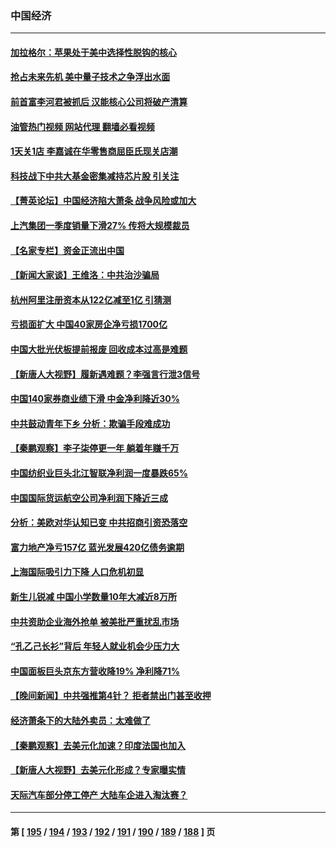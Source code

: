 ### 中国经济
---
#### [加拉格尔：苹果处于美中选择性脱钩的核心](../../pages/ncid283/n13968602.md?04100845) 
#### [抢占未来先机 美中量子技术之争浮出水面](../../pages/ncid283/n13967804.md?04100845) 
#### [前首富李河君被抓后 汉能核心公司将破产清算](../../pages/ncid283/n13968422.md?04100845) 
#### [油管热门视频 网站代理 翻墙必看视频](http://138.2.39.72:81/youtube.html?epic-marker?04100845)
#### [1天关1店 李嘉诚在华零售商屈臣氏现关店潮](../../pages/ncid283/n13968410.md?04100845) 
#### [科技战下中共大基金密集减持芯片股 引关注](../../pages/ncid283/n13967792.md?04100845) 
#### [【菁英论坛】中国经济陷大萧条 战争风险或加大](../../pages/ncid283/n13967749.md?04100845) 
#### [上汽集团一季度销量下滑27% 传将大规模裁员](../../pages/ncid283/n13967750.md?04100845) 
#### [【名家专栏】资金正流出中国](../../pages/ncid283/n13965018.md?04100845) 
#### [【新闻大家谈】王维洛：中共治沙骗局](../../pages/ncid283/n13967541.md?04100845) 
#### [杭州阿里注册资本从122亿减至1亿 引猜测](../../pages/ncid283/n13967393.md?04100845) 
#### [亏损面扩大 中国40家房企净亏损1700亿](../../pages/ncid283/n13966935.md?04100845) 
#### [中国大批光伏板提前报废 回收成本过高是难题](../../pages/ncid283/n13966896.md?04100845) 
#### [【新唐人大视野】履新遇难题？李强言行泄3信号](../../pages/ncid283/n13966869.md?04100845) 
#### [中国140家券商业绩下滑 中金净利降近30%](../../pages/ncid283/n13966879.md?04100845) 
#### [中共鼓动青年下乡 分析：欺骗手段难成功](../../pages/ncid283/n13966476.md?04100845) 
#### [【秦鹏观察】李子柒停更一年 躺着年赚千万](../../pages/ncid283/n13965961.md?04100845) 
#### [中国纺织业巨头北江智联净利润一度暴跌65%](../../pages/ncid283/n13966018.md?04100845) 
#### [中国国际货运航空公司净利润下降近三成](../../pages/ncid283/n13965996.md?04100845) 
#### [分析：美欧对华认知已变 中共招商引资恐落空](../../pages/ncid283/n13965949.md?04100845) 
#### [富力地产净亏157亿 蓝光发展420亿债务逾期](../../pages/ncid283/n13965958.md?04100845) 
#### [上海国际吸引力下降 人口危机初显](../../pages/ncid283/n13965912.md?04100845) 
#### [新生儿锐减 中国小学数量10年大减近8万所](../../pages/ncid283/n13965673.md?04100845) 
#### [中共资助企业海外抢单 被美批严重扰乱市场](../../pages/ncid283/n13965668.md?04100845) 
#### [“孔乙己长衫”背后 年轻人就业机会少压力大](../../pages/ncid283/n13964575.md?04100845) 
#### [中国面板巨头京东方营收降19% 净利降71%](../../pages/ncid283/n13965307.md?04100845) 
#### [【晚间新闻】中共强推第4针？ 拒者禁出门甚至收押](../../pages/ncid283/n13964912.md?04100845) 
#### [经济萧条下的大陆外卖员：太难做了](../../pages/ncid283/n13964551.md?04100845) 
#### [【秦鹏观察】去美元化加速？印度法国也加入](../../pages/ncid283/n13964723.md?04100845) 
#### [【新唐人大视野】去美元化形成？专家曝实情](../../pages/ncid283/n13964577.md?04100845) 
#### [天际汽车部分停工停产 大陆车企进入淘汰赛？](../../pages/ncid283/n13964579.md?04100845) 

---
#### 第 [ [195](./195.md?04100845) / [194](./194.md?04100845) / [193](./193.md?04100845) / [192](./192.md?04100845) / [191](./191.md?04100845) / [190](./190.md?04100845) / [189](./189.md?04100845) / [188](./188.md?04100845) ] 页
